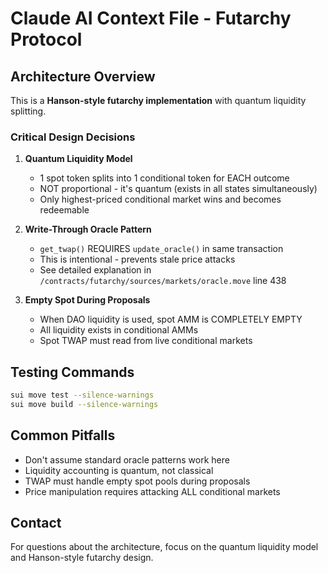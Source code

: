 # Claude AI Context File - Futarchy Protocol

## Architecture Overview

This is a **Hanson-style futarchy implementation** with quantum liquidity splitting.

### Critical Design Decisions

1. **Quantum Liquidity Model**
   - 1 spot token splits into 1 conditional token for EACH outcome
   - NOT proportional - it's quantum (exists in all states simultaneously)
   - Only highest-priced conditional market wins and becomes redeemable

2. **Write-Through Oracle Pattern**
   - `get_twap()` REQUIRES `update_oracle()` in same transaction
   - This is intentional - prevents stale price attacks
   - See detailed explanation in `/contracts/futarchy/sources/markets/oracle.move` line 438

3. **Empty Spot During Proposals**
   - When DAO liquidity is used, spot AMM is COMPLETELY EMPTY
   - All liquidity exists in conditional AMMs
   - Spot TWAP must read from live conditional markets

## Testing Commands

```bash
sui move test --silence-warnings
sui move build --silence-warnings
```

## Common Pitfalls

- Don't assume standard oracle patterns work here
- Liquidity accounting is quantum, not classical
- TWAP must handle empty spot pools during proposals
- Price manipulation requires attacking ALL conditional markets

## Contact

For questions about the architecture, focus on the quantum liquidity model and Hanson-style futarchy design.